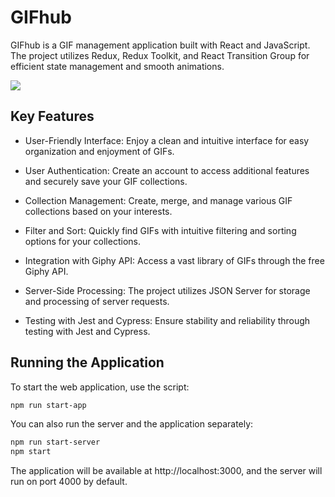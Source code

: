 # GIFhub

GIFhub is a GIF management application built with React and JavaScript. The project utilizes Redux, Redux Toolkit, and React Transition Group for efficient state management and smooth animations.

![]([https://github.com/Your_Repository_Name/Your_GIF_Name.gif](https://github.com/jesyscyclist/GifHub/blob/main/example.gif))

## Key Features

- User-Friendly Interface: Enjoy a clean and intuitive interface for easy organization and enjoyment of GIFs.

- User Authentication: Create an account to access additional features and securely save your GIF collections.

- Collection Management: Create, merge, and manage various GIF collections based on your interests.

- Filter and Sort: Quickly find GIFs with intuitive filtering and sorting options for your collections.

- Integration with Giphy API: Access a vast library of GIFs through the free Giphy API.

- Server-Side Processing: The project utilizes JSON Server for storage and processing of server requests.

- Testing with Jest and Cypress: Ensure stability and reliability through testing with Jest and Cypress.

## Running the Application

To start the web application, use the script:

```bash
npm run start-app
```

You can also run the server and the application separately:

```bash
npm run start-server
npm start
```

The application will be available at http://localhost:3000, and the server will run on port 4000 by default.
